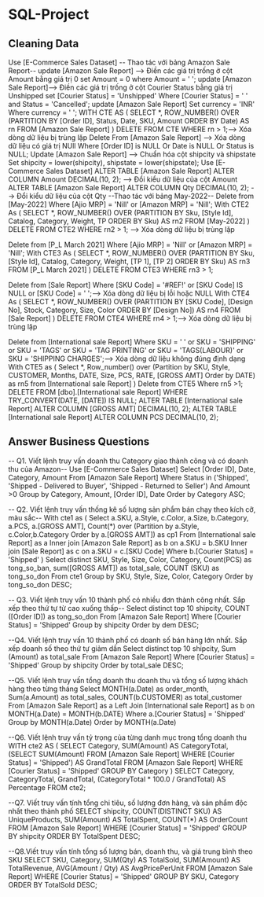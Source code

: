 # SQL-Project
## Cleaning Data
Use [E-Commerce Sales Dataset]
-- Thao tác với bảng Amazon Sale Report--
update [Amazon Sale Report] --> Điền các giá trị trống ở cột Amount bằng giá trị 0
set 
	Amount = 0
where 
	Amount = ' ';
update [Amazon Sale Report]--> Điền các giá trị trống ở cột Courier Status bằng giá trị Unshipped
set 
	[Courier Status] = 'Unshipped'
Where 
	[Courier Status] = ' ' and 
	Status = 'Cancelled';
update [Amazon Sale Report]
Set 
	currency = 'INR'
Where
	currency = ' ';
WITH CTE AS (
    SELECT *, ROW_NUMBER() OVER (PARTITION BY [Order ID], Status, Date, SKU, Amount ORDER BY Date) AS rn
    FROM [Amazon Sale Report]
)
DELETE FROM CTE WHERE rn > 1;--> Xóa dòng dữ liệu bị trùng lặp
Delete From [Amazon Sale Report] --> Xóa dòng dữ liệu có giá trị NUll
Where
	[Order ID] is NULL
	Or Date is NULL
	Or Status is NULL;
Update [Amazon Sale Report] --> Chuẩn hóa cột shipcity và shipstate
Set 
	shipcity = lower(shipcity),
	shipstate = lower(shipstate);
Use [E-Commerce Sales Dataset]
ALTER TABLE [Amazon Sale Report]
ALTER COLUMN Amount DECIMAL(10, 2); --> Đổi kiểu dữ liệu của cột Amount
ALTER TABLE [Amazon Sale Report]
ALTER COLUMN Qty DECIMAL(10, 2); --> Đổi kiểu dữ liệu của cột Qty
--Thao tác với bảng May-2022--
Delete from [May-2022]
Where
	[Ajio MRP]  = 'Nill' or
	[Amazon MRP] = 'Nill';
With CTE2 As (
	SELECT *, ROW_NUMBER() OVER (PARTITION BY Sku, [Style Id], Catalog, Category, Weight, TP ORDER BY Sku) AS rn2
    FROM [May-2022]
)
DELETE FROM CTE2 WHERE rn2 > 1; --> Xóa dòng dữ liệu bị trùng lặp


Delete from [P_L March 2021]
Where
	[Ajio MRP]  = 'Nill' or
	[Amazon MRP] = 'Nill';
With CTE3 As (
	SELECT *, ROW_NUMBER() OVER (PARTITION BY Sku, [Style Id], Catalog, Category, Weight, [TP 1], [TP 2] ORDER BY Sku) AS rn3
    FROM [P_L March 2021]
)
DELETE FROM CTE3 WHERE rn3 > 1;

Delete from [Sale Report]
Where [SKU Code] = '#REF!'
	or [SKU Code] IS NULL 
	or [SKU Code] = ' ';--> Xóa dòng dữ liệu bị lỗi hoặc NULL
With CTE4 As (
	SELECT *, ROW_NUMBER() OVER (PARTITION BY [SKU Code], [Design No], Stock, Category, Size, Color ORDER BY [Design No]) AS rn4
    FROM [Sale Report]
)
DELETE FROM CTE4 WHERE rn4 > 1;--> Xóa dòng dữ liệu bị trùng lặp

Delete from [International sale Report]
Where SKU = ' '
	or SKU = 'SHIPPING'
	or SKU = 'TAGS'
	or SKU = 'TAG PRINTING'
	or SKU = 'TAGS(LABOUR)'
	or SKU = 'SHIPPING CHARGES';--> Xóa dòng dữ liệu không đúng định dạng
With CTE5 as (
	Select *, Row_number() over (Partition by SKU, Style, CUSTOMER, Months, DATE, Size, PCS, RATE, [GROSS AMT] Order by DATE) as rn5
	from [International sale Report]
)
Delete from CTE5 Where rn5 >1;
DELETE FROM [dbo].[International sale Report]
WHERE TRY_CONVERT(DATE, [DATE]) IS NULL;
ALTER TABLE [International sale Report]
	ALTER COLUMN [GROSS AMT] DECIMAL(10, 2);
ALTER TABLE [International sale Report]
	ALTER COLUMN PCS DECIMAL(10, 2);


## Answer Business Questions
-- Q1. Viết lệnh truy vấn doanh thu Category giao thành công và có doanh thu của Amazon--
Use [E-Commerce Sales Dataset]
Select
	[Order ID],
	Date,
	Category,
	Amount
From [Amazon Sale Report]
Where 
	Status in ('Shipped', 'Shipped - Delivered to Buyer', 'Shipped - Returned to Seller')
	And Amount >0
Group by Category, Amount, [Order ID], Date
Order by Category ASC;

-- Q2. Viết lệnh truy vấn thống kê số lượng sản phẩm bán chạy theo kích cỡ, màu sắc--
With cte1 as (
	Select 
		a.SKU, 
		a.Style, 
		c.Color,
		a.Size,
		b.Category,
		a.PCS,
		a.[GROSS AMT],
		Count(*) over (Partition by a.Style, c.Color,b.Category Order by a.[GROSS AMT]) as cp1
From [International sale Report] as a
Inner join [Amazon Sale Report] as b on a.SKU = b.SKU
Inner join [Sale Report] as c on a.SKU = c.[SKU Code]
Where b.[Courier Status] = 'Shipped'
)
Select distinct
	SKU,
	Style,
	Size,
	Color,
	Category,
	Count(PCS) as tong_so_ban,
	sum([GROSS AMT]) as total_sale,
	COUNT (SKU) as tong_so_don
From cte1
Group by SKU, Style, Size, Color, Category
Order by tong_so_don DESC;

-- Q3. Viết lệnh truy vấn 10 thành phố có nhiều đơn thành công nhất. Sắp xếp theo thứ tự từ cao xuống thấp--
Select distinct top 10
	shipcity,
	COUNT ([Order ID]) as tong_so_don
From [Amazon Sale Report]
Where [Courier Status] = 'Shipped'
Group by shipcity
Order by dem DESC;

--Q4. Viết lệnh truy vấn 10 thành phố có doanh số bán hàng lớn nhất. Sắp xếp doanh số theo thứ tự giảm dần
Select distinct top 10
	shipcity,
	Sum (Amount) as total_sale
From [Amazon Sale Report]
Where 
	[Courier Status] = 'Shipped'
Group by shipcity
Order by total_sale DESC;

--Q5. Viết lệnh truy vấn tổng doanh thu doanh thu và tổng số lượng khách hàng theo từng tháng
Select 
	MONTH(a.Date) as order_month,
	Sum(a.Amount) as total_sales,
	COUNT(b.CUSTOMER) as total_customer
From [Amazon Sale Report] as a
Left Join [International sale Report] as b on MONTH(a.Date) = MONTH(b.DATE)
Where a.[Courier Status] = 'Shipped'
Group by MONTH(a.Date)
Order by MONTH(a.Date)

--Q6. Viết lệnh truy vấn tỷ trọng của từng danh mục trong tổng doanh thu
WITH cte2 AS (
    SELECT 
        Category,
        SUM(Amount) AS CategoryTotal,
        (SELECT SUM(Amount) FROM [Amazon Sale Report] WHERE [Courier Status] = 'Shipped') AS GrandTotal
    FROM [Amazon Sale Report]
    WHERE [Courier Status] = 'Shipped'
    GROUP BY Category
)
SELECT 
    Category,
    CategoryTotal,
    GrandTotal,
    (CategoryTotal * 100.0 / GrandTotal) AS Percentage
FROM cte2;

--Q7. Viết truy vấn tính tổng chi tiêu, số lượng đơn hàng, và sản phẩm độc nhất theo thành phố
SELECT 
    shipcity,
    COUNT(DISTINCT SKU) AS UniqueProducts,
    SUM(Amount) AS TotalSpent,
    COUNT(*) AS OrderCount
FROM [Amazon Sale Report]
WHERE [Courier Status] = 'Shipped'
GROUP BY shipcity
ORDER BY TotalSpent DESC;

--Q8.Viết truy vấn tính tổng số lượng bán, doanh thu, và giá trung bình theo SKU
SELECT 
    SKU,
    Category,
    SUM(Qty) AS TotalSold,
    SUM(Amount) AS TotalRevenue,
    AVG(Amount / Qty) AS AvgPricePerUnit
FROM [Amazon Sale Report]
WHERE [Courier Status] = 'Shipped'
GROUP BY SKU, Category
ORDER BY TotalSold DESC;
